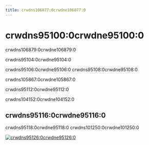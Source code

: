```yaml
---
title: crwdns106877:0crwdne106877:0
---
```


# crwdns95100:0crwdne95100:0

<p class="description">crwdns106879:0crwdne106879:0</p>

crwdns95104:0crwdne95104:0

crwdns95106:0crwdne95106:0 crwdns95108:0crwdne95108:0

crwdns105867:0crwdne105867:0

crwdns95112:0crwdne95112:0

crwdns104152:0crwdne104152:0

## crwdns95116:0crwdne95116:0

crwdns95118:0crwdne95118:0 crwdns101250:0crwdne101250:0

<a href="crwdns95122:0crwdne95122:0" data-ga-event-category="premium-themes" data-ga-event-action="click" data-ga-event-label="templates-image"><img src="crwdns95124:0crwdne95124:0" alt="crwdns95126:0crwdne95126:0" /></a>
